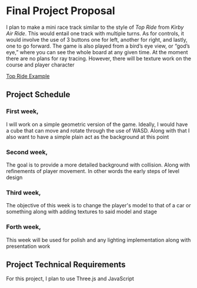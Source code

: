 # Final Project Proposal
I plan to make a mini race track similar to the style of *Top Ride* from *Kirby Air Ride*. 
This would entail one track with multiple turns. As for controls, it would involve the use
of 3 buttons one for left, another for right, and lastly, one to go forward. The game is
also played from a bird’s eye view, or “god’s eye,” where you can see the whole board at 
any given time. At the moment there are no plans for ray tracing. However, there will be 
texture work on the course and player character

[Top Ride Example](https://youtu.be/ZkUwR8gZ0nc?si=vWk7Bq6CmvbsgZnk&t=1771)

## Project Schedule

### First week, 
I will work on a simple geometric version of the game. Ideally, I would have a cube that
can move and rotate through the use of WASD. Along with that I also want to have a simple
plain act as the background at this point

### Second week, 
The goal is to provide a more detailed background with collision. Along with refinements
of player movement. In other words the early steps of level design

### Third week,
The objective of this week is to change the player's model to that of a car or something
along with adding textures to said model and stage

### Forth week,
This week will be used for polish and any lighting implementation along with presentation work 

## Project Technical Requirements
For this project, I plan to use Three.js and JavaScript
